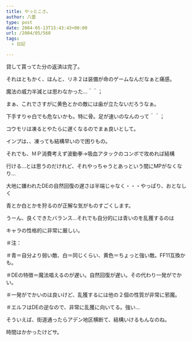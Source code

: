 ```yaml
---
title: やっとこさ。
author: 八雲
type: post
date: 2004-05-13T15:43:43+00:00
url: /2004/05/560
tags:
  - 日記

---
```

貸して貰ってた分の返済は完了。

それはともかく、ほんと、リネ２は装備が命のゲームなんだなぁと痛感。
  
魔法の威力半減とは思わなかった…＾＾；
  
まぁ、これでさすがに黄色とかの敵には歯が立たないだろうなぁ。
  
下手すりゃ白でも危ないかも。特に骨。足が速いのなんのって＾＾；
  
コウモリは凍るとやたらに遅くなるのでまぁ良いとして。
  
インプは、、凍っても結構早いので困りもの。
  
それでも、ＭＰ消費考えず波動拳→吸血アタックのコンボで攻めれば結構
  
行ける…とは思うのだけれど、それやっちゃうとあっという間にMPがなくなり…
  
大地に嫌われたDEの自然回復の遅さは半端じゃなく・・・やっぱり、おとなしく
  
青とか白とかを狩るのが正解な気がものすごくします。
  
うーん、良くできたバランス…それでも自分的には青いのを乱獲するのは
  
キャラの性格的に非常に厳しい。
  
＃注：
  
＃青＝自分より弱い敵、白＝同じくらい、黄色＝ちょっと強い敵。FF11互換かも。
  
＃DEの特徴＝魔法唱えるのが遅い。自然回復が遅い。その代わり一発がでかい。
  
＃一発がでかいのは良いけど、乱獲するには他の２個の性質が非常に邪魔。
  
＃エルフはDEの逆なので、非常に乱獲に向いてる。強い…

そういえば、街道通ったらアデン地区横断て、結構いけるもんなのね。
  
時間はかかったけどサ。
